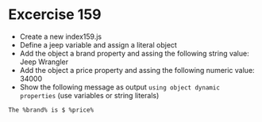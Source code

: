 # Excercise 159

* Create a new index159.js
* Define a jeep variable and assign a literal object
* Add the object a brand property and assing the following string value: Jeep Wrangler
* Add the object a price property and assing the following numeric value: 34000
* Show the following message as output `using object dynamic properties` (use variables or string literals)
```
The %brand% is $ %price%
```